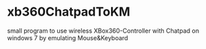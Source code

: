 # xb360ChatpadToKM
small program to use wireless XBox360-Controller with Chatpad on windows 7 by emulating Mouse&amp;Keyboard
